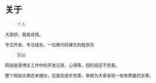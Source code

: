 # 关于

> 个人

大家好，我是肖扬。

专注开发、专注成长、一位靠代码谋生的程序员

> 网站

网站收录博主工作中的开发记录、心得等，现阶段还不完善。

整个网站文章还未细分，后面会逐步完善，争取为大家呈现一些有质量的文章。



